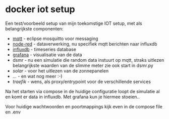 # docker iot setup
Een test/voorbeeld setup van mijn toekomstige IOT setup, met als belangrijkste componenten:
* [mqtt](https://mosquitto.org/) - eclipse mosquitto voor messaging
* [node-red](https://nodered.org/) - dataverwerking, nu specifiek mqtt berichten naar influxdb
* [influxdb](https://www.influxdata.com/) - timeseries database
* [grafana](https://grafana.com/) - visualisatie van de data
* dsmr - nu een simulatie die random data instuurt op mqtt, straks uitlezen belangrijkste waarden van de slimme meter zie ook start in dsmr.py
* _solar_ - voor het uitlezen van de zonnepanelen
* _..._ - en wat nog meer :-)
* _traefik_ - wens, als proxy/entrypoint voor de verschillende services 

Na het starten via compose in de huidige configuratie loopt de simulatie al en komt er data in influxdb.
Met grafana kun je hiermee stoeien..

Voor huidige wachtwoorden en poortmappings kijk even in de compose file en .env


